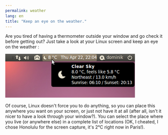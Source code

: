 ```yaml
---
permalink: weather
lang: en
title: "Keep an eye on the weather."
---
```


Are you tired of having a thermometer outside your window and go 
check it before getting out? Just take a look at your Linux screen and 
keep an eye on the weather :

<img src="/img/weather.png" />

Of course, Linux doesn't force you to do anything, so you can place 
this anywhere you want on your screen, or just not have it at all (after 
all, isn't it nicer to have a look through your window?). You can 
select the place where you live (or anywhere else) in a complete list of 
locations (OK, I cheated, I chose Honolulu for the screen capture, it's 
2°C right now in Paris!).





